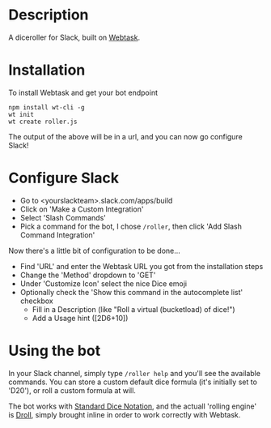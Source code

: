 # Description

A diceroller for Slack, built on [Webtask](https://webtask.io).

# Installation

To install Webtask and get your bot endpoint

```
npm install wt-cli -g
wt init
wt create roller.js
```

The output of the above will be in a url, and you can now go configure Slack!

# Configure Slack

* Go to &lt;yourslackteam&gt;.slack.com/apps/build
* Click on 'Make a Custom Integration'
* Select 'Slash Commands'
* Pick a command for the bot, I chose `/roller`, then click 'Add Slash Command Integration'

Now there's a little bit of configuration to be done...

* Find 'URL' and enter the Webtask URL you got from the installation steps
* Change the 'Method' dropdown to 'GET'
* Under 'Customize Icon' select the nice Dice emoji
* Optionally check the 'Show this command in the autocomplete list' checkbox
  * Fill in a Description (like "Roll a virtual (bucketload) of dice!")
  * Add a Usage hint ([2D6+10])

# Using the bot

In your Slack channel, simply type `/roller help` and you'll see the available commands. You can
store a custom default dice formula (it's initially set to 'D20'), or roll a custom formula at will.

The bot works with [Standard Dice Notation](https://en.wikipedia.org/wiki/Dice_notation), and the 
actuall 'rolling engine' is [Droll](https://github.com/thebinarypenguin/droll), simply brought inline
in order to work correctly with Webtask.